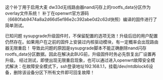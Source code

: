 这个补丁用于启用大麦 dw33d无线路由器nand闪存上的rootfs_data分区作为overlay文件系统！ 
补丁在openwrt官方源码（6680fab9474a8a2d66d5ef86e2c392abe0d2c62d快照）编译的固件进行了简单测试。

已知问题
sysupgrade升级固件时，不保留配置的选项无效！升级后旧的用户配置仍然存在。如果用户在之前的固件上安装过内核驱动模块，有一定概率会出现路由器无限重启！
导致此问题的原因是sysupgrade脚本不能正确删除nand闪存rootfs_data分区数据。因此在解决此BUG前，升级固件时务必先恢复出厂设置再升级。
经过测试，即使出现无限重启现象，也可以通过进入openwrt故障安全模式解决：在故障安全模式下，ssh登录地址192.168.1.1，挂载/dev/mtdblock6设备，删除该设备分区下所有文件即可回复故障！
